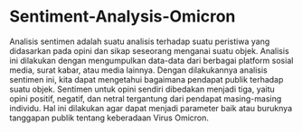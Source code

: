 # Sentiment-Analysis-Omicron

Analisis sentimen adalah suatu analisis terhadap suatu peristiwa yang didasarkan pada
opini dan sikap seseorang menganai suatu objek. Analisis ini dilakukan dengan mengumpulkan
data-data dari berbagai platform sosial media, surat kabar, atau media lainnya. Dengan
dilakukannya analisis sentimen ini, kita dapat mengetahui bagaimana pendapat publik terhadap
suatu objek. Sentimen untuk opini sendiri dibedakan menjadi tiga, yaitu opini positif, negatif, dan netral tergantung dari pendapat masing-masing individu. Hal ini dilakukan agar dapat menjadi parameter baik atau buruknya tanggapan publik tentang keberadaan Virus Omicron.

